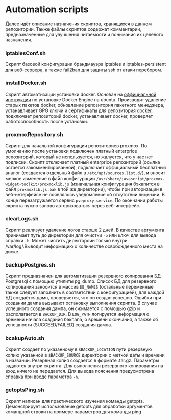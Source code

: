 # Automation scripts

Далее идёт описание назначения скриптов, хранящихся в данном репозитории. Также файлы скриптов содержат комментарии, предназначенные для улучшения читаемости и понимания их целевого назначения.

### iptablesConf.sh
Cкрипт базовой конфигурации брандмауэра iptables и iptables-persistent для веб-сервера, а также fail2ban для защиты ssh от атаки перебором.

### installDocker.sh
Cкрипт автоматизации установки docker. Основан на [оффициальной инструкции](https://docs.docker.com/engine/install/ubuntu/) по установке Docker Engine на ubuntu. Производит удаление старых пакетов docker, обновление репозитория пакетного менеджера, устанавливает GPG ключи и сертификаты для репозитория docker, подключает репозиторий docker, устанавливает docker, проверяет работоспособность после установки.

### proxmoxRepository.sh
Cкрипт для начальной конфигурации репозиториев proxmox. По умолчанию после установки подключен платный enterprice репозиторий, который не используется, но жалуется, что у нас нет подписки. Скрипт отключает платный enterprice репозиторий (ссылка остается закомментированной), подключает оффициальный бесплатный аналог (создается отдельный файл в `/etc/apt/sources.list.d/`), и вносит мелкое изменение в файл конфигурации `/usr/share/javascript/proxmox-widget-toolkit/proxmoxlib.js` (изначальная конфигурация бэкапится в файл `proxmoxlib.js.bak` в той же директории), чтобы при авторизации в веб-интерфейсе не появлялось уведомление об отсутствии лицензии. В конце перезагружается сервис `pveproxy.service`. По окончании работы скрипта нужно заново авторизоваться через веб-интерфейс.

### clearLogs.sh
Cкрипт реализует удаление логов старше 2 дней. В качестве аргумента принимает путь до директории для очистки `-p` или ключ для вывода справки `-h`. Может чистить директороии только внутри /var/log/.Выводит информацию о количестве освобожденного места на диске.

### backupPostgres.sh
Скрипт предназначен для автоматизации резервного копирования БД Postgresql с помощью утилиты pg_dump. Список БД для резервного копирования заносится в массив `DB_NAMES` (остальные переменные также следует заполнить в соответствии с конфигурацией), для каждой БД создаётся дамп, проверяется, что он создан успешно. Ошибки при создании дампа вызывают остановку выполнения скрипта. В случае успешного создания дампа, он сжимается с помощью gzip и располагается в `BACKUP_DIR`. В `LOG_PATH` логируется информация о времени начала создания бэкпапа, о времени окончания, а также об успешности (SUCCEED/FAILED) создания дампа.

### bcakupAuto.sh
Cкрипт создает по указанному в `$BACKUP_LOCATION` пути резервную копию указанной в `$BACKUP_SOURCE` директории с меткой даты и времени в названии. Резервная копия создается в формате .tar.gz. Параметры задаются внутри скрипта. Для выполнения резервного копирования на вход ничего не передается. Для вывода пояснения предусмотрена справка при вводе параметра `-h`.

### getoptsPing.sh
Cкрипт написан для практического изучения команды getopts. Демонстрирует использование getopts для обработки аргументов командной строки на примере параметров для команды ping



